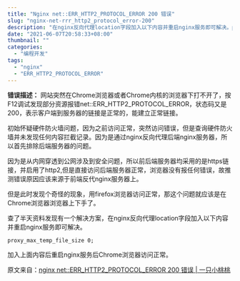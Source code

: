 ```yaml
---
title: "Nginx net::ERR_HTTP2_PROTOCOL_ERROR 200 错误"
slug: "nginx-net-rrr_http2_protocol_error-200"
description: "在nginx反向代理location字段加入以下内容并重启nginx服务即可解决。proxy_max_temp_file_size 0;"
date: "2021-06-07T20:58:33+08:00"
thumbnail: ""
categories:
  - "编程开发"
tags:
  - "nginx"
  - "ERR_HTTP2_PROTOCOL_ERROR"
---
```


**错误描述：** 网站突然在Chrome浏览器或者Chrome内核的浏览器下打不开了，按F12调试发现部分资源报错net::ERR_HTTP2_PROTOCOL_ERROR，状态码又是200，表示客户端到服务器的链接是正常的，能建立正常链接。

初始怀疑硬件防火墙问题，因为之前访问正常，突然访问错误，但是查询硬件防火墙并未发现任何内容拦截记录。因为是通过nginx反向代理后端nginx服务器，所以首先排除后端服务器的问题。

因为是从内网穿透到公网涉及到安全问题，所以前后端服务器均采用的是https链接，并启用了http2,但是直接访问后端服务器正常，浏览器没有报任何错误，故推测错误原因应该来源于前端反代nginx服务器上。

但是此时发现个奇怪的现象，用firefox浏览器访问正常，那这个问题就应该是在Chrome浏览器浏览器上下手了。

查了半天资料发现有一个解决方案，在nginx反向代理location字段加入以下内容并重启nginx服务即可解决。

```nginx
proxy_max_temp_file_size 0;
```

加入上面内容后重启nginx服务后Chrome浏览器访问正常。

原文来自：[nginx net::ERR_HTTP2_PROTOCOL_ERROR 200 错误 | 一只小桃桃](https://yisca.cn/2310.html)


